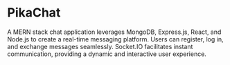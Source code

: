 # PikaChat
 A MERN stack chat application leverages MongoDB, Express.js, React, and Node.js to create a real-time messaging platform. Users can register, log in, and exchange messages seamlessly. Socket.IO facilitates instant communication, providing a dynamic and interactive user experience.
